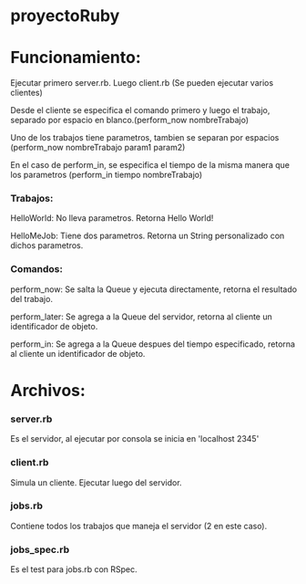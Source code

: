 # proyectoRuby

# Funcionamiento:

Ejecutar primero server.rb. Luego client.rb (Se pueden ejecutar varios clientes)

Desde el cliente se especifica el comando primero y luego el trabajo, separado por espacio en blanco.(perform_now nombreTrabajo)

Uno de los trabajos tiene parametros, tambien se separan por espacios (perform_now nombreTrabajo param1 param2)

En el caso de perform_in, se especifica el tiempo de la misma manera que los parametros (perform_in tiempo nombreTrabajo)

### Trabajos:
HelloWorld: No lleva parametros. Retorna Hello World!

HelloMeJob: Tiene dos parametros. Retorna un String personalizado con dichos parametros.

### Comandos:
perform_now: Se salta la Queue y ejecuta directamente, retorna el resultado del trabajo.

perform_later: Se agrega a la Queue del servidor, retorna al cliente un identificador de objeto.

perform_in: Se agrega a la Queue despues del tiempo especificado, retorna al cliente un identificador de objeto.

# Archivos:
### server.rb
Es el servidor, al ejecutar por consola se inicia en 'localhost 2345'

### client.rb
Simula un cliente. Ejecutar luego del servidor.

### jobs.rb
Contiene todos los trabajos que maneja el servidor (2 en este caso).

### jobs_spec.rb
Es el test para jobs.rb con RSpec.
